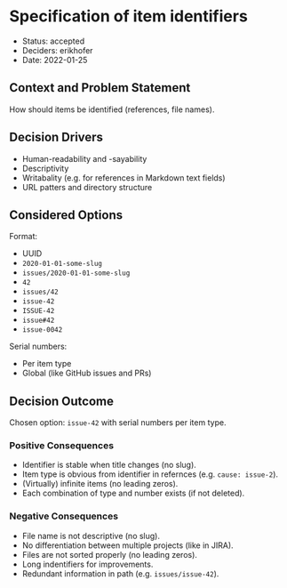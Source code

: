 # Specification of item identifiers

* Status: accepted
* Deciders: erikhofer
* Date: 2022-01-25

## Context and Problem Statement

How should items be identified (references, file names).

## Decision Drivers

* Human-readability and -sayability
* Descriptivity
* Writabality (e.g. for references in Markdown text fields)
* URL patters and directory structure

## Considered Options

Format:
* UUID
* `2020-01-01-some-slug`
* `issues/2020-01-01-some-slug`
* `42`
* `issues/42`
* `issue-42`
* `ISSUE-42`
* `issue#42`
* `issue-0042`

Serial numbers:
* Per item type
* Global (like GitHub issues and PRs)

## Decision Outcome

Chosen option: `issue-42` with serial numbers per item type.

### Positive Consequences

* Identifier is stable when title changes (no slug).
* Item type is obvious from identifier in refernces (e.g. `cause: issue-2`).
* (Virtually) infinite items (no leading zeros).
* Each combination of type and number exists (if not deleted).

### Negative Consequences

* File name is not descriptive (no slug).
* No differentiation between multiple projects (like in JIRA).
* Files are not sorted properly (no leading zeros).
* Long indentifiers for improvements.
* Redundant information in path (e.g. `issues/issue-42`).

<!-- markdownlint-disable-file MD013 -->
